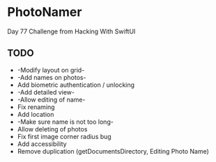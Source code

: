 # PhotoNamer
Day 77 Challenge from Hacking With SwiftUI

## TODO

* -Modify layout on grid-
* -Add names on photos-
* Add biometric authentication / unlocking
* -Add detailed view-
* -Allow editing of name-
* Fix renaming
* Add location
* -Make sure name is not too long-
* Allow deleting of photos
* Fix first image corner radius bug
* Add accessibility
* Remove duplication (getDocumentsDirectory, Editing Photo Name)
